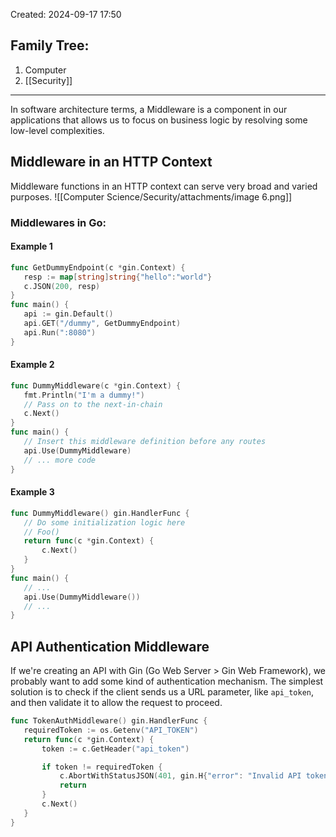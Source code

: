 Created: 2024-09-17 17:50
## Family Tree:
1. Computer
2. [[Security]]
-- -
In software architecture terms, a Middleware is a component in our applications that allows us to focus on business logic by resolving some low-level complexities.
## Middleware in an HTTP Context
Middleware functions in an HTTP context can serve very broad and varied purposes.
![[Computer Science/Security/attachments/image 6.png]]
### Middlewares in Go:
#### Example 1
```go
func GetDummyEndpoint(c *gin.Context) {
   resp := map[string]string{"hello":"world"}
   c.JSON(200, resp)
}
func main() {
   api := gin.Default()
   api.GET("/dummy", GetDummyEndpoint)
   api.Run(":8080")
}
```
#### Example 2
```go
func DummyMiddleware(c *gin.Context) {
   fmt.Println("I'm a dummy!")
   // Pass on to the next-in-chain
   c.Next()
}
func main() {
   // Insert this middleware definition before any routes
   api.Use(DummyMiddleware)
   // ... more code
}
```
#### Example 3
```go
func DummyMiddleware() gin.HandlerFunc {
   // Do some initialization logic here
   // Foo()
   return func(c *gin.Context) {
       c.Next()
   }
}
func main() {
   // ...
   api.Use(DummyMiddleware())
   // ...
}
```
## API Authentication Middleware
If we're creating an API with Gin (Go Web Server > Gin Web Framework), we probably want to add some kind of authentication mechanism. The simplest solution is to check if the client sends us a URL parameter, like `api_token`, and then validate it to allow the request to proceed.
```go
func TokenAuthMiddleware() gin.HandlerFunc {
   requiredToken := os.Getenv("API_TOKEN")
   return func(c *gin.Context) {
       token := c.GetHeader("api_token")

       if token != requiredToken {
           c.AbortWithStatusJSON(401, gin.H{"error": "Invalid API token"})
           return
       }    
       c.Next()
   }
}
```